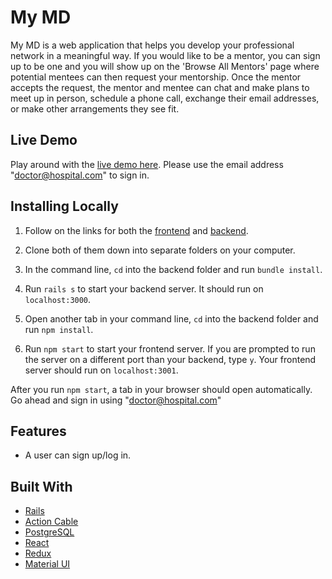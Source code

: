 # My MD

My MD is a web application that helps you develop your professional network in a meaningful way. If you would like to be a mentor, you can sign up to be one and you will show up on the 'Browse All Mentors' page where potential mentees can then request your mentorship. Once the mentor accepts the request, the mentor and mentee can chat and make plans to meet up in person, schedule a phone call, exchange their email addresses, or make other arrangements they see fit.

## Live Demo
Play around with the [live demo here](
https://jschack94.github.io/My-Md-Frontend/). Please use the email address "doctor@hospital.com" to sign in.

## Installing Locally

1. Follow on the links for both the [frontend](https://github.com/linsuri/hatch-frontend) and [backend](https://github.com/linsuri/hatch-backend).
2. Clone both of them down into separate folders on your computer.
3. In the command line, `cd` into the backend folder and run `bundle install`.
4. Run `rails s` to start your backend server. It should run on `localhost:3000`.
5. Open another tab in your command line, `cd` into the backend folder and run `npm install`.

6. Run `npm start` to start your frontend server. If you are prompted to run the server on a different port than your backend, type `y`. Your frontend server should run on `localhost:3001`.

After you run `npm start`, a tab in your browser should open automatically. Go ahead and sign in using "doctor@hospital.com"

## Features

* A user can sign up/log in.


## Built With

* [Rails](https://rubyonrails.org/)
* [Action Cable](https://guides.rubyonrails.org/action_cable_overview.html)
* [PostgreSQL](https://www.postgresql.org/)
* [React](https://reactjs.org/)
* [Redux](https://redux.js.org/)
* [Material UI](https://material-ui.com/)
